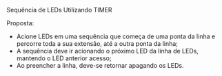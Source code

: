 Sequência de LEDs Utilizando TIMER

Proposta:
  - Acione LEDs em uma sequência que começa de uma ponta da linha e percorre toda a sua extensão, até a outra ponta da linha;
  - A sequência deve ir acionando o próximo LED da linha de LEDs, mantendo o LED anterior acesso;
  - Ao preencher a linha, deve-se retornar apagando os LEDs. 
